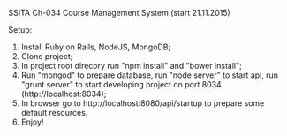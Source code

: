 SSITA Ch-034 
Course Management System (start 21.11.2015)

Setup: 

1. Install Ruby on Rails, NodeJS, MongoDB;
2. Clone project;
3. In project root direcory run "npm install" and "bower install";
4. Run "mongod" to prepare database, run "node server" to start api, run "grunt server" to start developing project on port 8034 (http://localhost:8034);
5. In browser go to http://localhost:8080/api/startup to prepare some default resources.
6. Enjoy!